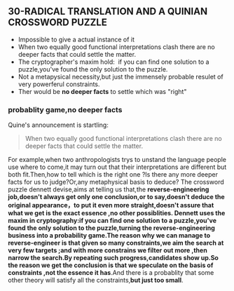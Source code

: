 ## 30-RADICAL TRANSLATION AND A QUINIAN CROSSWORD PUZZLE
* Impossible to give a actual instance of it
*  When two equally good functional interpretations clash there are no deeper facts that could settle the matter.
*  The cryptographer's maxim hold:  if you can find one solution to a puzzle,you've found the only solution to the puzzle.
*  Not a metapysical necessity,but just the immensely probable resulet of very powerferul constraints.
*  Ther would be **no deeper facts** to settle which was "right"

### probablity game,no deeper facts
Quine's announcement is  startling:

> When two equally good functional interpretations clash there are no deeper facts that could settle the matter.

For example,when two anthropologists trys to unstand the language people use where to come,it may turn out that their interpretations are different but both fit.Then,how to tell which is the right one ?Is there any more deeper facts for us to judge?Or,any metaphysical basis to deduce?
 The crossword puzzle dennett devise,aims at telling us that,the **reverse-engineering job,doesn't always get only one conclusion,**or to say,doesn't deduce the original appearance，to put it even more straight,doesn't assure that what **we get is the exact essence ,no other possiblities.**
 Dennett uses the maxim in cryptography:if you can find one solution to a puzzle,you've found the only solution to the puzzle,**turning the reverse-engineering business into a probability game**.The reason why we can manage to reverse-engineer is that given so many constraints,we  aim the search at very few targets ;and with more constrains we filter out more ,then narrow the search.By repeating such progress,candidates show up.So the reason we get the conclusion is that we** speculate on the basis of constraints ,not the essence it has**.And there is a probablity that some other theory will satisfy all the constraints,**but just too small**.
